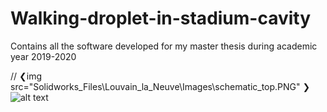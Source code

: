 # Walking-droplet-in-stadium-cavity
Contains all the software developed for my master thesis during academic year 2019-2020 

// ❮img src="Solidworks_Files\Louvain_la_Neuve\Images\schematic_top.PNG" ❯
![alt text](http://https://github.com/reivilo3/Walking-droplet-in-stadium-cavity/tree/master/Solidworks_Files/Louvain_la_Neuve/Images/schematic_top.PNG)


